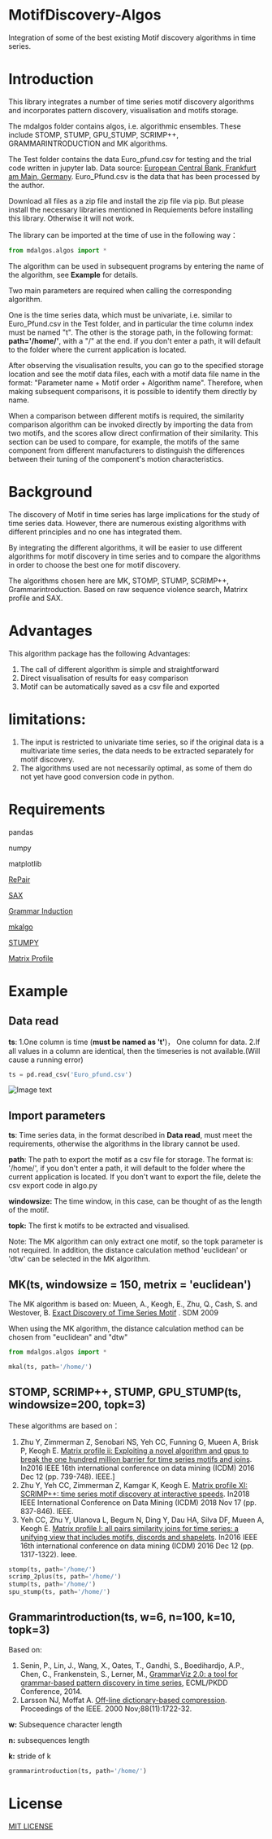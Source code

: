 # MotifDiscovery-Algos
Integration of some of the best existing Motif discovery algorithms in time series.

# Introduction
This library integrates a number of time series motif discovery algorithms and incorporates pattern discovery, visualisation and motifs storage.

The mdalgos folder contains algos, i.e. algorithmic ensembles. These include STOMP, STUMP, GPU_STUMP, SCRIMP++, GRAMMARINTRODUCTION and MK algorithms.

The Test folder contains the data Euro_pfund.csv for testing and the trial code written in jupyter lab. Data source: [European Central Bank, Frankfurt am Main, Germany](https://sdw.ecb.europa.eu/browse.do?node=1495). Euro_Pfund.csv is the data that has been processed by the author.

Download all files as a zip file and install the zip file via pip.
But please install the necessary libraries mentioned in Requiements before installing this library. Otherwise it will not work.

The library can be imported at the time of use in the following way：

```python
from mdalgos.algos import *
```
The algorithm can be used in subsequent programs by entering the name of the algorithm, see **Example** for details.

Two main parameters are required when calling the corresponding algorithm.

One is the time series data, which must be univariate, i.e. similar to Euro_Pfund.csv in the Test folder, and in particular the time column index must be named "t".
The other is the storage path, in the following format: **path='/home/'**, with a "/" at the end. if you don't enter a path, it will default to the folder where the current application is located.

After observing the visualisation results, you can go to the specified storage location and see the motif data files, each with a motif data file name in the format: "Parameter name + Motif order + Algorithm name". Therefore, when making subsequent comparisons, it is possible to identify them directly by name.

When a comparison between different motifs is required, the similarity comparison algorithm can be invoked directly by importing the data from two motifs, and the scores allow direct confirmation of their similarity. This section can be used to compare, for example, the motifs of the same component from different manufacturers to distinguish the differences between their tuning of the component's motion characteristics.

# Background
The discovery of Motif in time series has large implications for the study of time series data. However, there are numerous existing algorithms with different principles and no one has integrated them.

By integrating the different algorithms, it will be easier to use different algorithms for motif discovery in time series and to compare the algorithms in order to choose the best one for motif discovery.

The algorithms chosen here are MK, STOMP, STUMP, SCRIMP++, Grammarintroduction. Based on raw sequence violence search, Matrirx profile and SAX.

# Advantages

This algorithm package has the following Advantages:

1. The call of different algorithm is simple and straightforward
2. Direct visualisation of results for easy comparison
3. Motif can be automatically saved as a csv file and exported

# limitations:
1. The input is restricted to univariate time series, so if the original data is a multivariate time series, the data needs to be extracted separately for motif discovery.
2. The algorithms used are not necessarily optimal, as some of them do not yet have good conversion code in python.

# Requirements
pandas

numpy

matplotlib

[RePair](https://github.com/axelroques/RePair)

[SAX](https://github.com/axelroques/SAX)

[Grammar Induction](https://github.com/axelroques/GrammarInduction)

[mkalgo](https://github.com/saifuddin778/mkalgo#mkalgo-mk-algorithm) 

[STUMPY](https://github.com/TDAmeritrade/stumpy)

[Matrix Profile](https://github.com/matrix-profile-foundation/matrixprofile)

# Example
## Data read
__ts__: 
1.One column is time (__must be named as 't'__)， One column for data. 
2.If all values in a column are identical, then the timeseries is not available.(Will cause a running error)

```python
ts = pd.read_csv('Euro_pfund.csv')
```

![Image text](https://github.com/7SiebenPunch/img-folder/blob/main/Testdata.png)
## Import parameters
__ts__: Time series data, in the format described in **Data read**, must meet the requirements, otherwise the algorithms in the library cannot be used.

__path__: The path to export the motif as a csv file for storage. 
          The format is: '/home/', if you don't enter a path, it will default to the folder where the current application is located.
          If you don't want to export the file, delete the csv export code in algo.py

__windowsize:__ The time window, in this case, can be thought of as the length of the motif.

__topk:__ The first k motifs to be extracted and visualised.

Note: The MK algorithm can only extract one motif, so the topk parameter is not required. In addition, the distance calculation method 'euclidean' or 'dtw' can be selected in the MK algorithm.
      
## MK(ts, windowsize = 150, metrix = 'euclidean')
The MK algorithm is based on:
Mueen, A., Keogh, E., Zhu, Q., Cash, S. and Westover, B. [Exact Discovery of Time Series Motif](http://alumni.cs.ucr.edu/~mueen/pdf/EM.pdf)
. SDM 2009

When using the MK algorithm, the distance calculation method can be chosen from "euclidean" and "dtw"


```python
from mdalgos.algos import *

mkal(ts, path='/home/')
```
## STOMP, SCRIMP++, STUMP, GPU_STUMP(ts, windowsize=200, topk=3)
These algorithms are based on：
1. Zhu Y, Zimmerman Z, Senobari NS, Yeh CC, Funning G, Mueen A, Brisk P, Keogh E. [Matrix profile ii: Exploiting a novel algorithm and gpus to break the one hundred million barrier for time series motifs and joins](https://ieeexplore.ieee.org/stamp/stamp.jsp?tp=&arnumber=7837898). In2016 IEEE 16th international conference on data mining (ICDM) 2016 Dec 12 (pp. 739-748). IEEE.]
2. Zhu Y, Yeh CC, Zimmerman Z, Kamgar K, Keogh E. [Matrix profile XI: SCRIMP++: time series motif discovery at interactive speeds](https://ieeexplore.ieee.org/stamp/stamp.jsp?tp=&arnumber=8594908). In2018 IEEE International Conference on Data Mining (ICDM) 2018 Nov 17 (pp. 837-846). IEEE.
3. Yeh CC, Zhu Y, Ulanova L, Begum N, Ding Y, Dau HA, Silva DF, Mueen A, Keogh E. [Matrix profile I: all pairs similarity joins for time series: a unifying view that includes motifs, discords and shapelets](https://ieeexplore.ieee.org/stamp/stamp.jsp?tp=&arnumber=7837992). In2016 IEEE 16th international conference on data mining (ICDM) 2016 Dec 12 (pp. 1317-1322). Ieee.

```python
stomp(ts, path='/home/')
scrimp_2plus(ts, path='/home/')
stump(ts, path='/home/')
spu_stump(ts, path='/home/')
```

## Grammarintroduction(ts, w=6, n=100, k=10, topk=3) 
Based on:
1. Senin, P., Lin, J., Wang, X., Oates, T., Gandhi, S., Boedihardjo, A.P., Chen, C., Frankenstein, S., Lerner, M., [GrammarViz 2.0: a tool for grammar-based pattern discovery in time series](http://www2.hawaii.edu/~senin/assets/papers/grammarviz2.pdf), ECML/PKDD Conference, 2014.
2. Larsson NJ, Moffat A. [Off-line dictionary-based compression](https://ieeexplore.ieee.org/stamp/stamp.jsp?tp=&arnumber=892708). Proceedings of the IEEE. 2000 Nov;88(11):1722-32.

__w:__ Subsequence character length

__n:__ subsequences length

__k:__ stride of k

```python
grammarintroduction(ts, path='/home/')
```

# License
[MIT LICENSE](https://github.com/7SiebenPunch/MotifDiscovery-Algos/blob/main/LICENSE)

